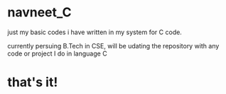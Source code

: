 # navneet_C
just my basic codes i have written in my system for C code. 

currently persuing B.Tech in CSE, will be udating the repository with any code or project I do in language C
# that's it!
